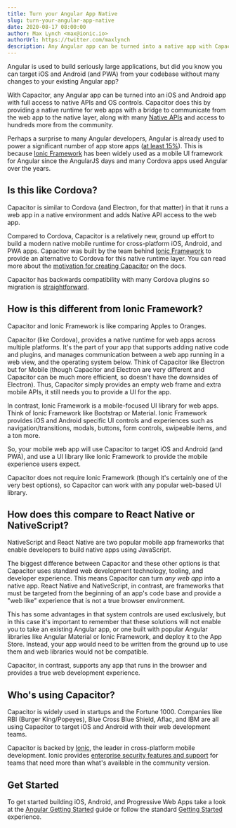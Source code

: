 ```yaml
---
title: Turn your Angular App Native
slug: turn-your-angular-app-native
date: 2020-08-17 08:00:00
author: Max Lynch <max@ionic.io>
authorUrl: https://twitter.com/maxlynch
description: Any Angular app can be turned into a native app with Capacitor
---
```


Angular is used to build seriously large applications, but did you know you can target iOS and Android (and PWA) from your codebase without many changes to your existing Angular app?

With Capacitor, any Angular app can be turned into an iOS and Android app with full access to native APIs and OS controls. Capacitor does this by providing a native runtime for web apps with a bridge to communicate from the web app to the native layer, along with many [Native APIs](https://capacitorjs.com/docs/apis) and access to hundreds more from the community.

Perhaps a surprise to many Angular developers, Angular is already used to power a significant number of app store apps ([at least 15%](https://appfigures.com/top-sdks/development/apps)). This is because [Ionic Framework](https://ionicframework.com/) has been widely used as a mobile UI framework for Angular since the AngularJS days and many Cordova apps used Angular over the years.

<preview-end />

## Is this like Cordova?

Capacitor is similar to Cordova (and Electron, for that matter) in that it runs a web app in a native environment and adds Native API access to the web app.

Compared to Cordova, Capacitor is a relatively new, ground up effort to build a modern native mobile runtime for cross-platform iOS, Android, and PWA apps. Capacitor was built by the team behind [Ionic Framework](https://ionicframework.com/) to provide an alternative to Cordova for this native runtime layer. You can read more about the [motivation for creating Capacitor](https://capacitorjs.com/docs/cordova) on the docs.

Capacitor has backwards compatibility with many Cordova plugins so migration is [straightforward](https://capacitorjs.com/cordova).

## How is this different from Ionic Framework?

Capacitor and Ionic Framework is like comparing Apples to Oranges.

Capacitor (like Cordova), provides a native runtime for web apps across multiple platforms. It's the part of your app that supports adding native code and plugins, and manages communication between a web app running in a web view, and the operating system below. Think of Capacitor like Electron but for Mobile (though Capacitor and Electron are very different and Capacitor can be much more efficient, so doesn't have the downsides of Electron). Thus, Capacitor simply provides an empty web frame and extra mobile APIs, it still needs you to provide a UI for the app.

In contrast, Ionic Framework is a mobile-focused UI library for web apps. Think of Ionic Framework like Bootstrap or Material. Ionic Framework provides iOS and Android specific UI controls and experiences such as navigation/transitions, modals, buttons, form controls, swipeable items, and a ton more.

So, your mobile web app will use Capacitor to target iOS and Android (and PWA), and use a UI library like Ionic Framework to provide the mobile experience users expect.

Capacitor does not require Ionic Framework (though it's certainly one of the very best options), so Capacitor can work with any popular web-based UI library.

## How does this compare to React Native or NativeScript?

NativeScript and React Native are two popular mobile app frameworks that enable developers to build native apps using JavaScript.

The biggest difference between Capacitor and these other options is that Capacitor uses standard web development technology, tooling, and developer experience. This means Capacitor can turn _any web app_ into a native app. React Native and NativeScript, in contrast, are frameworks that must be targeted from the beginning of an app's code base and provide a "web like" experience that is not a true browser environment.

This has some advantages in that system controls are used exclusively, but in this case it's important to remember that these solutions will not enable you to take an existing Angular app, or one built with popular Angular libraries like Angular Material or Ionic Framework, and deploy it to the App Store. Instead, your app would need to be written from the ground up to use them and web libraries would not be compatible.

Capacitor, in contrast, supports any app that runs in the browser and provides a true web development experience.

## Who's using Capacitor?

Capacitor is widely used in startups and the Fortune 1000. Companies like RBI (Burger King/Popeyes), Blue Cross Blue Shield, Aflac, and IBM are all using Capacitor to target iOS and Android with their web development teams.

Capacitor is backed by [Ionic](https://ionic.io/), the leader in cross-platform mobile development. Ionic provides [enterprise security features and support](https://ionicframework.com/native) for teams that need more than what's available in the community version.

## Get Started

To get started building iOS, Android, and Progressive Web Apps take a look at the [Angular Getting Started](https://capacitorjs.com/solution/angular) guide or follow the standard [Getting Started](https://capacitorjs.com/docs/getting-started) experience.
